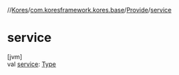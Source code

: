 //[Kores](../../../index.md)/[com.koresframework.kores.base](../index.md)/[Provide](index.md)/[service](service.md)

# service

[jvm]\
val [service](service.md): [Type](https://docs.oracle.com/javase/8/docs/api/java/lang/reflect/Type.html)
